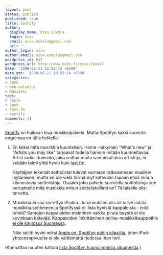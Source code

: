 ```yaml
---
layout: post
status: publish
published: true
title: Spotify
author:
  display_name: Oiva Eskola
  login: oiva
  email: oiva.eskola@gmail.com
  url: ''
author_login: oiva
author_email: oiva.eskola@gmail.com
wordpress_id: 617
wordpress_url: http://www.bobs.fi/oiva/?p=617
date: '2009-06-21 22:52:14 +0300'
date_gmt: '2009-06-21 20:52:14 +0300'
categories:
- ipod
- web-palvelut
- musiikki
tags:
- apple
- ipod
- last.fm
- spotify
comments: []
---
```

<p><a href="http://www.spotify.com">Spotify</a> on huikean kiva musiikkipalvelu. Mutta Spotifyn kaksi suurinta ongelmaa on t&auml;ll&auml; hetkell&auml;:</p>
<ol>
<li>
<p>En keksi mit&auml; musiikkia kuuntelisin. Home -n&auml;kym&auml;n "What's new" ja "Artists you may like" tarjoavat todella harvoin mit&auml;&auml;n kuunneltavaa. Artist radio -toiminto, joka soittaa muita samankaltaisia artisteja, ei sek&auml;&auml;n toimi yht&auml; hyvin kuin <a href="http://www.last.fm/">last.fm</a>.</p>
<p>K&auml;ytt&auml;jien tekem&auml;t soittolistat tulevat varmaan ratkaisemaan musiikin l&ouml;yt&auml;misen, mutta en ole viel&auml; t&ouml;rm&auml;nnyt k&auml;tev&auml;&auml;n tapaan etsi&auml; minua kiinnostavia soittolistoja. Osaako joku palvelu suositella soittolistoja sen perusteella mit&auml; musiikkia minun soittolistoillani on? T&auml;llaiselle olisi tarvetta.</p></li>
<li>
<p>Musiikkia ei saa siirretty&auml; iPodiin. Juhannuksen alla oli tarve ladata musiikkia soittimeen ja Spotifyss&auml; oli lista hyvist&auml; kappaleista - mit&auml; tehd&auml;? Samojen kappaleiden etsiminen vaikka pirate bayst&auml; ei ole kovinkaan k&auml;tev&auml;&auml;. Kappaleiden linkitt&auml;minen online-musiikkikauppoihin <a title=""Can I download or buy music in Spotify?"" href="http://www.spotify.com/en/help/faq/#can-i-download-or-buy-music">ei ole k&auml;yt&ouml;ss&auml; Suomessa</a>.</p>
<p>Niko selitti hyvin miksi <a title="NNyman: The future of Spotify and its competition" href="http://www.nnyman.com/personal/2009/05/09/the-future-of-spotify-and-its-competition/">Apple on&nbsp; Spotifyn pahin kilpailija</a>, joten iPod-yhteensopivuutta ei ole v&auml;ltt&auml;m&auml;tt&auml; tiedossa ihan heti.</p></li>
</ol>
(Kannattaa muuten katsoa <a title="The Best of the Worst of Spotify" href="http://thebestoftheworstofspotify.blogspot.com/">lista Spotifyn huonoimmista albumeista</a>.)</p>
